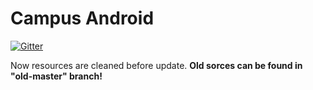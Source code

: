Campus Android
====

[![Gitter](https://badges.gitter.im/Join%20Chat.svg)](https://gitter.im/DOIS/ecampus-client-android?utm_source=badge&utm_medium=badge&utm_campaign=pr-badge&utm_content=badge)

Now resources are cleaned before update. <b>Old sorces can be found in "old-master" branch!</b>
